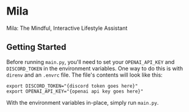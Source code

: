 # Mila
Mila: The Mindful, Interactive Lifestyle Assistant

## Getting Started
Before running `main.py`, you'll need to set your `OPENAI_API_KEY` and `DISCORD_TOKEN` in the environment variables. One way to do this is with `direnv` and an `.envrc` file. The file's contents will look like this:

```
export DISCORD_TOKEN="{discord token goes here}"
export OPENAI_API_KEY="{openai api key goes here}"
```

With the environment variables in-place, simply run `main.py`.